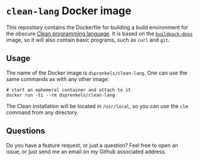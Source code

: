 # `clean-lang` Docker image
This repository contains the Dockerfile for building a build environment for
the obscure [Clean programming language](http://clean.cs.ru.nl/Clean). It is
based on the [`buildpack-deps`](https://hub.docker.com/_/buildpack-deps/)
image, so it will also contain basic programs, such as `curl` and `git`.

## Usage
The name of the Docker image is `dsprenkels/clean-lang`. One can use the same commands as with any other image:

```shell
# start an ephemeral container and attach to it
docker run -ti --rm dsprenkels/clean-lang
```

The Clean installation will be located in `/usr/local`, so you can use the
`clm` command from any directory.

## Questions
Do you have a feature request, or just a question? Feel free to open an
issue, or just send me an email on my Github associated address.
